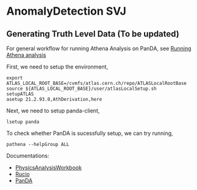 # AnomalyDetection SVJ

## Generating Truth Level Data (To be updated)

For general workflow for running Athena Analysis on PanDA, see [Running Athena analysis](https://panda-wms.readthedocs.io/en/latest/client/pathena.html)

First, we need to setup the environment,
```
export ATLAS_LOCAL_ROOT_BASE=/cvmfs/atlas.cern.ch/repo/ATLASLocalRootBase
source ${ATLAS_LOCAL_ROOT_BASE}/user/atlasLocalSetup.sh
setupATLAS
asetup 21.2.93.0,AthDerivation,here
```
Next, we need to setup panda-client,
```
lsetup panda
```
To check whether PanDA is sucessfully setup, we can try running,
```
pathena --helpGroup ALL
```

Documentations:
- [PhysicsAnalysisWorkbook](https://twiki.cern.ch/twiki/bin/viewauth/AtlasProtected/PhysicsAnalysisWorkBook)
- [Rucio](https://rucio.cern.ch/documentation/)
- [PanDA](https://panda-wms.readthedocs.io/en/latest/index.html)

